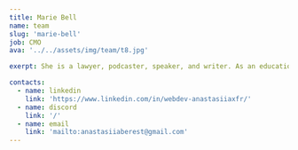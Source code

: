 ```yaml
---
title: Marie Bell
name: team
slug: 'marie-bell'
job: CMO
ava: '../../assets/img/team/t8.jpg'

exerpt: She is a lawyer, podcaster, speaker, and writer. As an educational content director, she helps develop HasThemes premium training products.

contacts:
  - name: linkedin
    link: 'https://www.linkedin.com/in/webdev-anastasiiaxfr/'
  - name: discord
    link: '/'
  - name: email
    link: 'mailto:anastasiiaberest@gmail.com'
---
```

